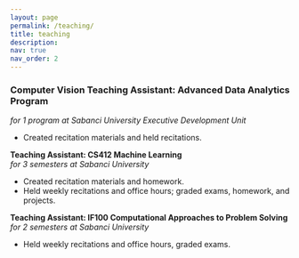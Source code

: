 ```yaml
---
layout: page
permalink: /teaching/
title: teaching
description: 
nav: true
nav_order: 2
---
```



### **Computer Vision Teaching Assistant: Advanced Data Analytics Program**  
*for 1 program at Sabanci University Executive Development Unit*
- Created recitation materials and held recitations.

**Teaching Assistant: CS412 Machine Learning**  
*for 3 semesters at Sabanci University*
- Created recitation materials and homework.
- Held weekly recitations and office hours; graded exams, homework, and projects.

**Teaching Assistant: IF100 Computational Approaches to Problem Solving**  
*for 2 semesters at Sabanci University*
- Held weekly recitations and office hours, graded exams.

